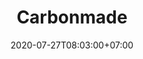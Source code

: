 ---
title     : Carbonmade
thumbnail : carbonmade
address   : https://carbonmade.com
sitemap   : false
date      : 2020-07-27T08:03:00+07:00
---